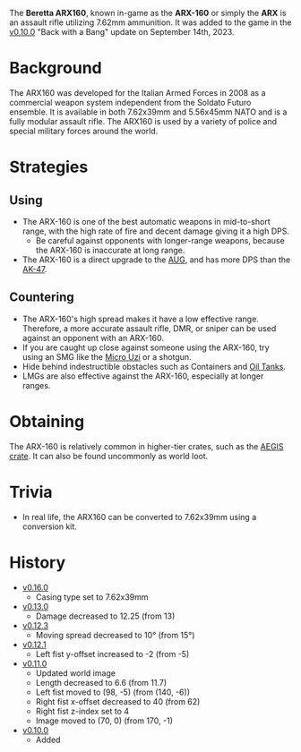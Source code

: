 The **Beretta ARX160**, known in-game as the **ARX-160** or simply the **ARX** is an assault rifle utilizing 7.62mm ammunition. It was added to the game in the [v0.10.0](https://github.com/HasangerGames/suroi/releases/tag/v0.10.0) "Back with a Bang" update on September 14th, 2023.

# Background

The ARX160 was developed for the Italian Armed Forces in 2008 as a commercial weapon system independent from the Soldato Futuro ensemble. It is available in both 7.62x39mm and 5.56x45mm NATO and is a fully modular assault rifle. The ARX160 is used by a variety of police and special military forces around the world. 

# Strategies

## Using

- The ARX-160 is one of the best automatic weapons in mid-to-short range, with the high rate of fire and decent damage giving it a high DPS.
  - Be careful against opponents with longer-range weapons, because the ARX-160 is inaccurate at long range.
- The ARX-160 is a direct upgrade to the [AUG](/weapons/guns/aug), and has more DPS than the [AK-47](/weapons/guns/ak47).

## Countering

- The ARX-160's high spread makes it have a low effective range. Therefore, a more accurate assault rifle, DMR, or sniper can be used against an opponent with an ARX-160.
- If you are caught up close against someone using the ARX-160, try using an SMG like the [Micro Uzi](/weapons/guns/micro_uzi) or a shotgun.
- Hide behind indestructible obstacles such as Containers and [Oil Tanks](/obstacles/oil_tank).
- LMGs are also effective against the ARX-160, especially at longer ranges.

# Obtaining

The ARX-160 is relatively common in higher-tier crates, such as the [AEGIS crate](/obstacles/aegis_crate). It can also be found uncommonly as world loot.

# Trivia

- In real life, the ARX160 can be converted to 7.62x39mm using a conversion kit.

# History

- [v0.16.0](https://github.com/HasangerGames/suroi/releases/tag/v0.16.0)
  - Casing type set to 7.62x39mm
- [v0.13.0](https://github.com/HasangerGames/suroi/releases/tag/v0.13.0)
  - Damage decreased to 12.25 (from 13)
- [v0.12.3](https://github.com/HasangerGames/suroi/releases/tag/v0.12.3)
  - Moving spread decreased to 10° (from 15°)
- [v0.12.1](https://github.com/HasangerGames/suroi/releases/tag/v0.12.1)
  - Left fist y-offset increased to -2 (from -5)
- [v0.11.0](https://github.com/HasangerGames/suroi/releases/tag/v0.11.0)
  - Updated world image
  - Length decreased to 6.6 (from 11.7)
  - Left fist moved to (98, -5) (from  (140, -6))
  - Right fist x-offset decreased to 40 (from 62)
  - Right fist z-index set to 4
  - Image moved to (70, 0) (from 170, -1)
- [v0.10.0](https://github.com/HasangerGames/suroi/releases/tag/v0.10.0)
  - Added
